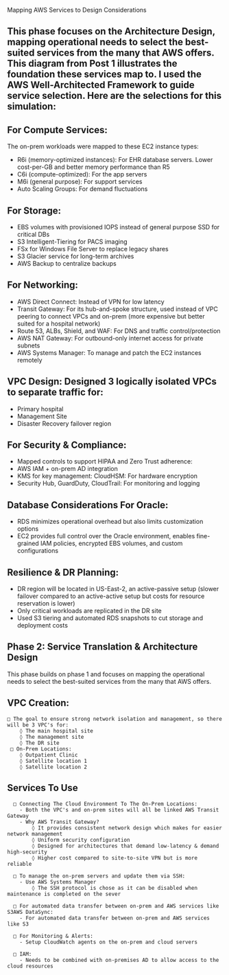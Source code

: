 Mapping AWS Services to Design Considerations
 
## This phase focuses on the Architecture Design, mapping operational needs to select the best-suited services from the many that AWS offers. This diagram from Post 1 illustrates the foundation these services map to. I used the AWS Well-Architected Framework to guide service selection. Here are the selections for this simulation:
 
## For Compute Services:
The on-prem workloads were mapped to these EC2 instance types:
* R6i (memory-optimized instances): For EHR database servers. Lower cost-per-GB and better memory performance than R5
* C6i (compute-optimized): For the app servers
* M6i (general purpose): For support services
* Auto Scaling Groups: For demand fluctuations
 
## For Storage:
* EBS volumes with provisioned IOPS instead of general purpose SSD for critical DBs
* S3 Intelligent-Tiering for PACS imaging
* FSx for Windows File Server to replace legacy shares
* S3 Glacier service for long-term archives
* AWS Backup to centralize backups
 
## For Networking:
* AWS Direct Connect: Instead of VPN for low latency
* Transit Gateway: For its hub-and-spoke structure, used instead of VPC peering to connect VPCs and on-prem (more expensive but better suited for a hospital network)
* Route 53, ALBs, Shield, and WAF: For DNS and traffic control/protection
* AWS NAT Gateway: For outbound-only internet access for private subnets
* AWS Systems Manager: To manage and patch the EC2 instances remotely

## VPC Design: Designed 3 logically isolated VPCs to separate traffic for:
* Primary hospital
* Management Site
* Disaster Recovery failover region
 
## For Security & Compliance:
* Mapped controls to support HIPAA and Zero Trust adherence:
* AWS IAM + on-prem AD integration
* KMS for key management: CloudHSM: For hardware encryption
* Security Hub, GuardDuty, CloudTrail: For monitoring and logging
 
## Database Considerations For Oracle:
* RDS minimizes operational overhead but also limits customization options
* EC2 provides full control over the Oracle environment, enables fine-grained IAM policies, encrypted EBS volumes, and custom configurations
 
## Resilience & DR Planning:
* DR region will be located in US-East-2, an active-passive setup (slower failover compared to an active-active setup but costs for resource reservation is lower)
* Only critical workloads are replicated in the DR site
* Used S3 tiering and automated RDS snapshots to cut storage and deployment costs



## Phase 2: Service Translation & Architecture Design
   This phase builds on phase 1 and focuses on mapping the operational needs to select the best-suited services from the many that AWS offers.
	
## VPC Creation:
 	□ The goal to ensure strong network isolation and management, so there will be 3 VPC's for:
		◊ The main hospital site 
		◊ The management site
		◊ The DR site
	 □ On-Prem Locations:
	  	◊ Outpatient Clinic
	  	◊ Satellite location 1
		◊ Satellite location 2

## Services To Use 
 	  □ Connecting The Cloud Environment To The On-Prem Locations:
	  	- Both the VPC's and on-prem sites will all be linked AWS Transit Gateway
	  	- Why AWS Transit Gateway?
	   		◊ It provides consistent network design which makes for easier network management
	    	◊ Uniform security configuration
	    	◊ Designed for architectures that demand low-latency & demand high-security
	    	◊ Higher cost compared to site-to-site VPN but is more reliable

	  □ To manage the on-prem servers and update them via SSH:
	  	- Use AWS Systems Manager
         	◊ The SSH protocol is chose as it can be disabled when maintenance is completed on the sever

 	  □ For automated data transfer between on-prem and AWS services like S3AWS DataSync:
	  	- For automated data transfer between on-prem and AWS services like S3
			
	  □ For Monitoring & Alerts:
	  	- Setup CloudWatch agents on the on-prem and cloud servers
					
	  □ IAM:
	  	- Needs to be combined with on-premises AD to allow access to the cloud resources
			
